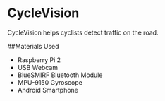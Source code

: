 # CycleVision
CycleVision helps cyclists detect traffic on the road.


##Materials Used

* Raspberry Pi 2
* USB Webcam
* BlueSMIRF Bluetooth Module
* MPU-9150 Gyroscope
* Android Smartphone
